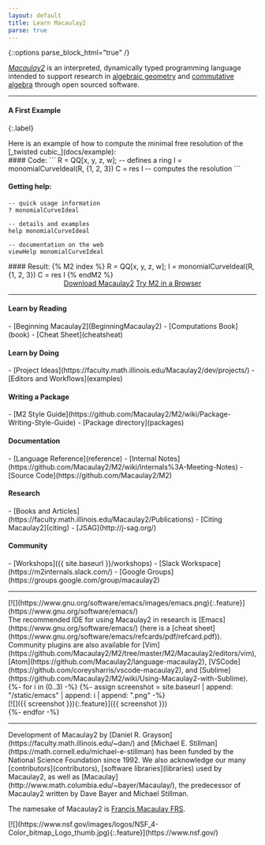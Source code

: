 ```yaml
---
layout: default
title: Learn Macaulay2
parse: true
---
```


{::options parse_block_html="true" /}

[_Macaulay2_](https://macaulay2.com/) is an interpreted, dynamically typed programming language intended to support research in [algebraic geometry] and [commutative algebra] through open sourced software.

[algebraic geometry]: http://en.wikipedia.org/wiki/Algebraic_geometry
[commutative algebra]: http://en.wikipedia.org/wiki/Commutative_algebra

---

#### A First Example
{:.label}

<div class="row">
 <div class="col-lg-12 col-md-12">
  Here is an example of how to compute the minimal free resolution of the [_twisted cubic_](docs/example):
 </div><div class="col-md-6">
#### Code:
```
R = QQ[x, y, z, w]; -- defines a ring
I = monomialCurveIdeal(R, {1, 2, 3})
C = res I -- computes the resolution
```
<br />

#### Getting help:
```
-- quick usage information
? monomialCurveIdeal
```
```
-- details and examples
help monomialCurveIdeal
```
```
-- documentation on the web
viewHelp monomialCurveIdeal
```

 </div>
 <div class="col-md-6">
#### Result:
{% M2 index %}
R = QQ[x, y, z, w];
I = monomialCurveIdeal(R, {1, 2, 3})
C = res I
{% endM2 %}
 </div>
</div>

<div class="row">
 <div class="col-12" style="text-align: center">
  <a class="btn btn-sm btn-outline-primary" href="download">Download Macaulay2</a>
  <a class="btn btn-sm btn-outline-primary" href="http://www.unimelb-macaulay2.cloud.edu.au">Try M2 in a Browser</a>
 </div>
</div>

---

<div class="row justify-content-around">
 <div class="col-auto feature">
  <h4>Learn by Reading</h4>
  - [Beginning Macaulay2](BeginningMacaulay2) <!-- TODO: [a first Macaulay2 session](a first Macaulay2 session)? -->
  - [Computations Book](book)
  - [Cheat Sheet](cheatsheat)
 </div>

 <div class="col-auto feature">
  <h4>Learn by Doing</h4>
  - [Project Ideas](https://faculty.math.illinois.edu/Macaulay2/dev/projects/)
  - [Editors and Workflows](examples)
 </div>

 <div class="col-auto feature">
  <h4>Writing a Package</h4>
  - [M2 Style Guide](https://github.com/Macaulay2/M2/wiki/Package-Writing-Style-Guide)
  - [Package directory](packages)
 </div>

 <div class="col-auto feature">
  <h4>Documentation</h4>
  - [Language Reference](reference)
  - [Internal Notes](https://github.com/Macaulay2/M2/wiki/Internals%3A-Meeting-Notes)
  - [Source Code](https://github.com/Macaulay2/M2)
 </div>

 <div class="col-auto feature">
  <h4>Research</h4>
  - [Books and Articles](https://faculty.math.illinois.edu/Macaulay2/Publications)
  - [Citing Macaulay2](citing)
  - [JSAG](http://j-sag.org/)
 </div>

 <div class="col-auto feature">
  <h4>Community</h4>
  - [Workshops]({{ site.baseurl }}/workshops)
  - [Slack Workspace](https://m2internals.slack.com/)
  - [Google Groups](https://groups.google.com/group/macaulay2)
 </div>
</div>

---

<div class="row justify-content-around align-items-center">
 <div class="col-2 feature">
   [![](https://www.gnu.org/software/emacs/images/emacs.png){:.feature}](https://www.gnu.org/software/emacs/)
 </div>

 <div class="col feature">
  The recommended IDE for using Macaulay2 in research is [Emacs](https://www.gnu.org/software/emacs/)
  (here is a [cheat sheet](https://www.gnu.org/software/emacs/refcards/pdf/refcard.pdf)).
  Community plugins are also available for
  [Vim](https://github.com/Macaulay2/M2/tree/master/M2/Macaulay2/editors/vim),
  [Atom](https://github.com/Macaulay2/language-macaulay2),
  [VSCode](https://github.com/coreysharris/vscode-macaulay2), and
  [Sublime](https://github.com/Macaulay2/M2/wiki/Using-Macaulay2-with-Sublime).
 </div>
</div>

<div class="row">
{%- for i in (0..3) -%}
{%- assign screenshot = site.baseurl | append: "/static/emacs" | append: i | append: ".png" -%}
 <div class="col-3 feature">
  [![]({{ screenshot }}){:.feature}]({{ screenshot }})
 </div>
{%- endfor -%}
</div>

---

<div class="row justify-content-around align-items-center">
 <div class="col feature">
  Development of Macaulay2 by [Daniel R. Grayson](https://faculty.math.illinois.edu/~dan/)
  and [Michael E. Stillman](https://math.cornell.edu/michael-e-stillman) has been funded
  by the National Science Foundation since 1992. We also acknowledge our many
  [contributors](contributors), [software libraries](libraries) used by Macaulay2,
  as well as [Macaulay](http://www.math.columbia.edu/~bayer/Macaulay/),
  the predecessor of Macaulay2 written by Dave Bayer and Michael Stillman.

  The namesake of Macaulay2 is [Francis Macaulay FRS](http://en.wikipedia.org/wiki/Francis_Sowerby_Macaulay).
 </div>

 <div class="col-2 feature">
  [![](https://www.nsf.gov/images/logos/NSF_4-Color_bitmap_Logo_thumb.jpg){:.feature}](https://www.nsf.gov/)
 </div>
</div>

<!--
---

<div class="row justify-content-around align-items-center">
 <div class="col feature">
 - A random paper referring to Macaulay2: <script type="text/javascript">citation();</script>
 - A random Macaulay2 package: <script type="text/javascript">documentation();</script>
 </div>
</div>

---

<div class="row justify-content-around align-items-center">
 <div class="col feature">
 </div>
</div>

-->
